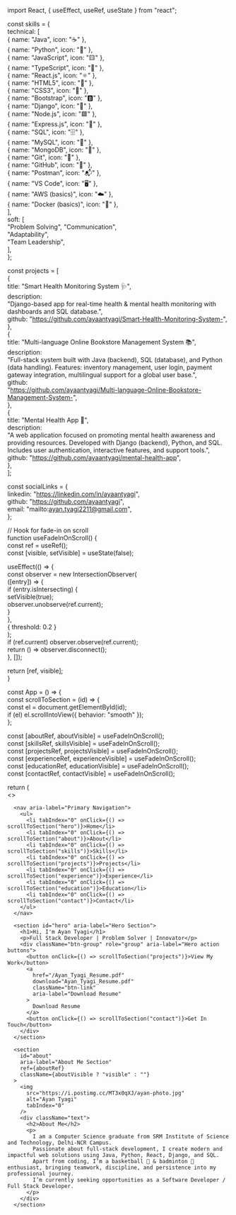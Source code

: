 import React, { useEffect, useRef, useState } from "react";                 
                        
const skills = {                                            
  technical: [        
    { name: "Java", icon: "☕" },                
    { name: "Python", icon: "🐍" },                   
    { name: "JavaScript", icon: "🟨" },                    
    { name: "TypeScript", icon: "🔷" },                
    { name: "React.js", icon: "⚛️" },           
    { name: "HTML5", icon: "📄" },               
    { name: "CSS3", icon: "🎨" },              
    { name: "Bootstrap", icon: "🅱️" },          
    { name: "Django", icon: "🌿" },                   
    { name: "Node.js", icon: "🟩" },             
    { name: "Express.js", icon: "🚂" },                
    { name: "SQL", icon: "🗄️" },                  
    { name: "MySQL", icon: "🐬" },  
    { name: "MongoDB", icon: "🍃" },             
    { name: "Git", icon: "🔧" },                
    { name: "GitHub", icon: "🐙" },               
    { name: "Postman", icon: "📬" },             
    { name: "VS Code", icon: "🖥️" },              
    { name: "AWS (basics)", icon: "☁️" },                 
    { name: "Docker (basics)", icon: "🐳" },                      
  ],                   
  soft: [             
    "Problem Solving", 
    "Communication",          
    "Adaptability",               
    "Team Leadership",                    
  ],             
};                      
                        
const projects = [                    
  {              
    title: "Smart Health Monitoring System 🩺",                 
    description:                
      "Django-based app for real-time health & mental health monitoring with dashboards and SQL database.",                    
    github: "https://github.com/ayaantyagi/Smart-Health-Monitoring-System-",                        
  },               
  {                
    title: "Multi-language Online Bookstore Management System 📚",              
    description:                           
      "Full-stack system built with Java (backend), SQL (database), and Python (data handling). Features: inventory management, user login, payment gateway integration, multilingual support for a global user base.",             
    github:                   
      "https://github.com/ayaantyagi/Multi-language-Online-Bookstore-Management-System-",            
  },              
  {                     
    title: "Mental Health App 💙",           
    description:              
      "A web application focused on promoting mental health awareness and providing resources. Developed with Django (backend), Python, and SQL. Includes user authentication, interactive features, and support tools.",         
    github: "https://github.com/ayaantyagi/mental-health-app",             
  },             
];                      
                       
const socialLinks = {                              
  linkedin: "https://linkedin.com/in/ayaantyagi",                     
  github: "https://github.com/ayaantyagi",                     
  email: "mailto:ayan.tyagi2211@gmail.com",                       
};                          
                                  
// Hook for fade-in on scroll                   
function useFadeInOnScroll() {                             
  const ref = useRef();                            
  const [visible, setVisible] = useState(false);                  
                    
  useEffect(() => {                     
    const observer = new IntersectionObserver(              
      ([entry]) => {                     
        if (entry.isIntersecting) {                       
          setVisible(true);                        
          observer.unobserve(ref.current);                  
        }                   
      },                    
      { threshold: 0.2 }                     
    );                                                
    if (ref.current) observer.observe(ref.current);             
    return () => observer.disconnect();                 
  }, []);               
                            
  return [ref, visible];                
}                
                     
const App = () => {                   
  const scrollToSection = (id) => {               
    const el = document.getElementById(id);                  
    if (el) el.scrollIntoView({ behavior: "smooth" });              
  };                   
                                                           
  const [aboutRef, aboutVisible] = useFadeInOnScroll();           
  const [skillsRef, skillsVisible] = useFadeInOnScroll();             
  const [projectsRef, projectsVisible] = useFadeInOnScroll();                
  const [experienceRef, experienceVisible] = useFadeInOnScroll();            
  const [educationRef, educationVisible] = useFadeInOnScroll();                
  const [contactRef, contactVisible] = useFadeInOnScroll();                
                             
  return (                      
    <>               
      <style>{`                                                                                                      
        @import url('https://fonts.googleapis.com/css2?family=Poppins:wght@300;600;800&display=swap');                                            
        * { box-sizing: border-box; }                                          
        body {                                    
          margin: 0;                                                 
          font-family: 'Poppins', sans-serif;                                                
          background: #0f0f23;                                                 
          color: #e0e0e0;                                   
          scroll-behavior: smooth;                                             
        }                                                                     
        a { color: #00fff7; text-decoration: none; }                                           
        a:hover, a:focus { text-decoration: underline; outline: none; }                                   
        button {                                                
          cursor: pointer;                                 
          border: none;                                   
          border-radius: 40px;                                         
          padding: 14px 36px;                                                   
          font-weight: 600;                  
          font-size: 1.1rem;                           
          color: #0f0f23;                                           
          background: linear-gradient(90deg, #00fff7, #00b894);                         
          box-shadow: 0 0 15px #00fff7cc;               
          transition: all 0.3s ease;                            
          user-select: none;                      
        }                                
        button:hover, button:focus {                 
          box-shadow: 0 0 25px #00fff7ff;                  
          transform: scale(1.05);                 
          outline: none;                   
        }                    
        h1, h2, h3 {                     
          margin: 0 0 12px 0;                                 
          font-weight: 800;                            
          letter-spacing: 0.1em;                        
        }                                      
        h1 {                   
          font-size: 4rem;                   
          color: white;                
          text-shadow: 0 0 20px #00fff7cc;           
        }              
        h2 {                      
          font-size: 2.8rem;                        
          color: #8f94fb;                       
          text-shadow: 0 0 10px #4e54c8cc;                      
          text-align: center;                    
          margin-bottom: 60px;                       
        }                       
        h3 {                         
          font-size: 1.6rem;                     
          color: #00fff7;                       
          text-shadow: 0 0 8px #00fff7cc;                     
        }                   
        p {                         
          font-weight: 300;                 
          font-size: 1.1rem;                  
          line-height: 1.6;                  
          color: #c0d6e4cc;                   
        }                    
        nav {                    
          position: fixed;               
          top: 0;                 
          width: 100%;                            
          background: rgba(15, 15, 35, 0.85);            
          backdrop-filter: saturate(180%) blur(20px);             
          box-shadow: 0 2px 10px #00fff7aa;          
          z-index: 1000;         
          display: flex;           
          justify-content: center;                  
          padding: 12px 0;                
        }                 
        nav ul {                    
          list-style: none;                  
          display: flex;                
          gap: 40px;                
          margin: 0;            
          padding: 0;          
        }                  
        nav li {                   
          font-weight: 600;              
          font-size: 1rem;                   
          color: #00fff7;                       
          cursor: pointer;                   
          transition: color 0.3s ease;                    
        }                                
        nav li:hover, nav li:focus {                  
          color: #00b894;                        
          outline: none;                           
        }                       
        #hero {                     
          height: 100vh;                                             
          background: linear-gradient(135deg, #4e54c8, #8f94fb);                
          display: flex;             
          flex-direction: column;              
          justify-content: center;                
          align-items: center;                    
          text-align: center;                  
          padding: 0 20px;                   
          color: white;                  
          position: relative;                 
          overflow: hidden;                     
        }                      
        #hero p {                    
          font-weight: 600;             
          font-size: 1.5rem;             
          margin-bottom: 40px;                  
          letter-spacing: 0.1em;                   
          color: #d0e8f2cc;                       
          text-shadow: 0 0 10px #00fff7aa;                
        }                
        .btn-group {               
          display: flex;          
          gap: 20px;                  
          flex-wrap: wrap;                 
          justify-content: center;               
        }                   
        .btn-link {                                                 
          background: linear-gradient(90deg, #00fff7, #00b894);                 
          border-radius: 40px;             
          padding: 14px 36px;             
          font-weight: 600;            
          font-size: 1.1rem;             
          color: #0f0f23;                      
          box-shadow: 0 0 15px #00fff7cc;           
          transition: all 0.3s ease;             
          user-select: none;           
          display: inline-flex;             
          align-items: center;            
          justify-content: center;         
          text-decoration: none;              
        }                                       
        .btn-link:hover, .btn-link:focus {           
          box-shadow: 0 0 25px #00fff7ff;           
          transform: scale(1.05);            
          outline: none;            
          color: #0f0f23;             
        }             
        section {              
          max-width: 1100px;           
          margin: 0 auto;              
          padding: 80px 20px;          
          opacity: 0;                    
          transform: translateY(40px);                          
          transition: opacity 0.8s ease, transform 0.8s ease;           
        }                       
        section.visible {             
          opacity: 1;                  
          transform: translateY(0);             
        }                       
        #about {                        
          display: flex;                 
          flex-wrap: wrap;                  
          justify-content: center;             
          align-items: center;            
          gap: 40px;                 
        }              
        #about img {               
          width: 100%;           
          max-width: 320px;            
          border-radius: 20px;            
          box-shadow: 0 8px 30px #00fff7aa;                     
          object-fit: cover;                            
          filter: drop-shadow(0 0 10px #00fff7cc);                  
          transition: transform 0.3s ease;                  
          cursor: default;              
        }                                          
        #about img:hover, #about img:focus {           
          transform: scale(1.05);            
          outline: none;             
        }                      
        #about div.text {              
          flex: 2 1 400px;              
          max-width: 600px;               
        }               
        .skills-category {           
          margin-bottom: 40px;           
        }                       
        .skills-list {           
          display: flex;           
          flex-wrap: wrap;                    
          gap: 16px;                   
          justify-content: center;                       
        }                       
        .skill-item {                               
          background: rgba(30, 30, 60, 0.7);               
          padding: 10px 20px;          
          border-radius: 40px;       
          font-weight: 600;        
          font-size: 1rem;        
          color: #00fff7;                     
          box-shadow: 0 0 12px #00fff7aa;           
          display: flex;          
          align-items: center;           
          gap: 8px;            
          user-select: none;                         
          transition: background-color 0.3s ease;           
        }                                          
        .skill-item:hover, .skill-item:focus {        
          background-color: #00b894;           
          box-shadow: 0 0 20px #00fff7ff;          
          outline: none;               
          cursor: default;           
        }                  
        .projects-grid {        
          display: grid;                                                    
          grid-template-columns: repeat(auto-fit, minmax(320px, 1fr));        
          gap: 40px;          
        }                   
        .project-card {                       
          background: rgba(30, 30, 60, 0.7);            
          border-radius: 20px;            
          padding: 30px 24px;                   
          box-shadow: 0 8px 30px #00fff7aa;                            
          transition: transform 0.3s ease, box-shadow 0.3s ease;             
          display: flex;             
          flex-direction: column;                
          justify-content: space-between;              
          cursor: default;                
        }                                               
        .project-card:hover, .project-card:focus {               
          transform: translateY(-15px);           
          box-shadow: 0 15px 40px #00fff7ff;    
          background: rgba(30, 30, 60, 0.85);           
          outline: none;           
        }                    
        .project-card h3 {              
          margin-bottom: 16px;           
        }                      
        .project-card p {           
          flex-grow: 1;                
          margin-bottom: 24px;          
        }                    
        .github-link {                 
          align-self: flex-start;                  
          background: #00b894;           
          color: #0f0f23;                 
          font-weight: 600;          
          padding: 10px 22px;             
          border-radius: 40px;                   
          box-shadow: 0 0 12px #00b894cc;            
          text-decoration: none;                                             
          transition: background-color 0.3s ease, box-shadow 0.3s ease;            
        }                                           
        .github-link:hover, .github-link:focus {        
          background: #00fff7;             
          box-shadow: 0 0 20px #00fff7ff;         
          color: #0f0f23;             
          outline: none;              
        }                   
        .exp-edu-list {           
          max-width: 700px;           
          margin: 0 auto;           
          font-size: 1.1rem;         
          color: #c0d6e4cc;         
          line-height: 1.6;      
          list-style: none;          
          padding-left: 0;            
        }                       
        .exp-edu-list li {           
          margin-bottom: 12px;          
        }                           
        .exp-edu-list strong {           
          color: #00fff7;            
        }                
        #contact p {              
          font-size: 1.2rem;          
          margin-bottom: 12px;         
          color: #c0d6e4cc;           
          text-align: center;                
        }                  
        #contact a {            
          color: #00fff7;            
          font-weight: 600;           
        }                                        
        #contact a:hover, #contact a:focus {             
          color: #00b894;                
          outline: none;          
        }              
        .social-links {
          display: flex;
          justify-content: center;
          gap: 40px;
          margin-top: 30px;
        }
        .social-links a {
          font-size: 2.4rem;
          color: #00fff7;
          transition: color 0.3s ease;
        }
        .social-links a:hover, .social-links a:focus {
          color: #00b894;
          outline: none;
        }
        footer {
          background: #0f0f23;
          text-align: center;
          padding: 20px 10px;
          color: #555;
          font-size: 0.9rem;
          box-shadow: inset 0 1px 5px #00b89444;
          margin-top: 60px;
        }
        footer .social-icons a {
          margin: 0 10px;
          font-size: 1.5rem;
          color: #00fff7;
          transition: color 0.3s ease;
        }
        footer .social-icons a:hover, footer .social-icons a:focus {
          color: #00b894;
          outline: none;
        }
        @media (max-width: 768px) {
          nav ul {
            gap: 20px;
          }
          #hero h1 {
            font-size: 2.8rem;
          }
          #hero p {
            font-size: 1.2rem;
          }
          button, .btn-link {
            padding: 12px 28px;
            font-size: 1rem;
          }
          section {
            padding: 60px 15px;
          }
          .projects-grid {
            grid-template-columns: 1fr;
            gap: 30px;
          }
          #about {
            flex-direction: column;
          }
          #about div.text {
            max-width: 100%;
          }
          #about img {
            max-width: 280px;
          }
        }
      `}</style>    
 
      <nav aria-label="Primary Navigation"> 
        <ul>
          <li tabIndex="0" onClick={() => scrollToSection("hero")}>Home</li>
          <li tabIndex="0" onClick={() => scrollToSection("about")}>About</li>
          <li tabIndex="0" onClick={() => scrollToSection("skills")}>Skills</li>
          <li tabIndex="0" onClick={() => scrollToSection("projects")}>Projects</li>
          <li tabIndex="0" onClick={() => scrollToSection("experience")}>Experience</li>
          <li tabIndex="0" onClick={() => scrollToSection("education")}>Education</li>
          <li tabIndex="0" onClick={() => scrollToSection("contact")}>Contact</li>
        </ul>
      </nav>

      <section id="hero" aria-label="Hero Section">
        <h1>Hi, I'm Ayan Tyagi</h1>
        <p>Full Stack Developer | Problem Solver | Innovator</p>
        <div className="btn-group" role="group" aria-label="Hero action buttons">
          <button onClick={() => scrollToSection("projects")}>View My Work</button>
          <a
            href="/Ayan_Tyagi_Resume.pdf"
            download="Ayan_Tyagi_Resume.pdf"
            className="btn-link"
            aria-label="Download Resume"
          >
            Download Resume
          </a>
          <button onClick={() => scrollToSection("contact")}>Get In Touch</button>
        </div>
      </section>

      <section
        id="about"
        aria-label="About Me Section"
        ref={aboutRef}
        className={aboutVisible ? "visible" : ""}
      >
        <img
          src="https://i.postimg.cc/MT3x0qXJ/ayan-photo.jpg"
          alt="Ayan Tyagi"
          tabIndex="0"
        />
        <div className="text">
          <h2>About Me</h2>
          <p>
            I am a Computer Science graduate from SRM Institute of Science and Technology, Delhi-NCR Campus.
            Passionate about full-stack development, I create modern and impactful web solutions using Java, Python, React, Django, and SQL.
            Apart from coding, I’m a basketball 🏀 & badminton 🏸 enthusiast, bringing teamwork, discipline, and persistence into my professional journey.
            I’m currently seeking opportunities as a Software Developer / Full Stack Developer.
          </p>
        </div>
      </section>

      
